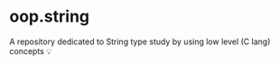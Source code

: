 oop.string
==========

A repository dedicated to String type study by using low level
(C lang) concepts 💡

